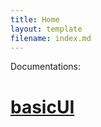 ```yaml
---
title: Home
layout: template
filename: index.md
---
```

Documentations:
# [basicUI](https://bekhruzsniyazov.github.io/basicUI/)
